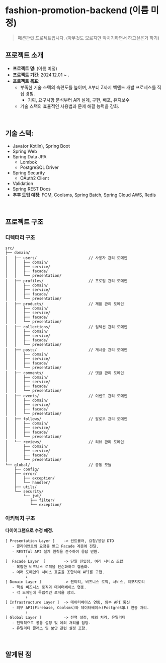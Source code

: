 # fashion-promotion-backend (이름 미정)
> 패션관련 프로젝트입니다. (아무것도 모르지만 박치기하면서 하고싶은거 하기)

## 프로젝트 소개
- **프로젝트 명**: (이름 미정)
- **프로젝트 기간**: 2024.12.01 ~ .
- **프로젝트 목표**:
  - 부족한 기술 스택의 숙련도를 높이며, A부터 Z까지 백엔드 개발 프로세스를 직접 경험.
    - 기획, 요구사항 분석부터 API 설계, 구현, 배포, 유지보수
  - 기술 스택의 효율적인 사용법과 문제 해결 능력을 강화. 

<br>

## 기술 스택:
- Java(or Kotlin), Spring Boot
- Spring Web
- Spring Data JPA
    - Lombok
    - PostgreSQL Driver
- Spring Security
    - OAuth2 Client
- Validation
- Spring REST Docs
- **추후 도입 예정**: FCM, Coolsms, Spring Batch, Spring Cloud AWS, Redis

<br>

## 프로젝트 구조
### 디렉터리 구조
```plantuml
src/
├── domain/                          
│   ├── users/                       // 사용자 관리 도메인
│   │   ├── domain/                  
│   │   ├── service/                 
│   │   ├── facade/                  
│   │   └── presentation/            
│   ├── profiles/                    // 프로필 관리 도메인
│   │   ├── domain/                  
│   │   ├── service/                 
│   │   ├── facade/                  
│   │   └── presentation/            
│   ├── products/                    // 제품 관리 도메인
│   │   ├── domain/                  
│   │   ├── service/                 
│   │   ├── facade/                  
│   │   └── presentation/            
│   ├── collections/                 // 컬렉션 관리 도메인
│   │   ├── domain/                  
│   │   ├── service/                 
│   │   ├── facade/                  
│   │   └── presentation/            
│   ├── posts/                       // 게시글 관리 도메인
│   │   ├── domain/                  
│   │   ├── service/                 
│   │   ├── facade/                  
│   │   └── presentation/            
│   ├── comments/                    // 댓글 관리 도메인
│   │   ├── domain/                  
│   │   ├── service/                 
│   │   ├── facade/                  
│   │   └── presentation/            
│   ├── events/                      // 이벤트 관리 도메인
│   │   ├── domain/                  
│   │   ├── service/                 
│   │   ├── facade/                  
│   │   └── presentation/            
│   ├── follows/                     // 팔로우 관리 도메인
│   │   ├── domain/                  
│   │   ├── service/                 
│   │   ├── facade/                  
│   │   └── presentation/            
│   └── reviews/                     // 리뷰 관리 도메인
│       ├── domain/                  
│       ├── service/                 
│       ├── facade/                  
│       └── presentation/            
└── global/                          // 공통 모듈
    ├── config/                      
    ├── error/      
    │   ├── exception/
    │   └── handler/                 
    ├── utils/                       
    └── security/   
        └── jwt/
           ├── filter/
           └── exception/                      
```

### 아키텍처 구조
**다이어그램으로 수정 예정.**
```plantuml
[ Presentation Layer ]    -> 컨트롤러, 요청/응답 DTO
   - 클라이언트의 요청을 받고 Facade 계층에 전달.
   - RESTful API 설계 원칙을 준수하여 응답 반환.
         ↓
[  Facade Layer  ]        -> 단일 진입점, 여러 서비스 조합
   - 복잡한 비즈니스 로직을 단순화하고 캡슐화.
   - 여러 도메인의 서비스 호출을 조합하여 API를 구현.
         ↓
[ Domain Layer ]          -> 엔티티, 비즈니스 로직, 서비스, 리포지토리
   - 핵심 비즈니스 로직과 데이터베이스 연동.
   - 각 도메인에 독립적인 로직을 정의.
         ↓
[ Infrastructure Layer ]  -> 데이터베이스 연동, 외부 API 통신
   - 외부 API(Firebase, Coolsms)와 데이터베이스(PostgreSQL) 연동 처리.
         ↓
[ Global Layer ]          -> 전역 설정, 예외 처리, 유틸리티
   - 전역적으로 공통 설정 및 예외 처리를 담당.
   - 유틸리티 클래스 및 보안 관련 설정 포함.
```

<br>

## 알게된 점